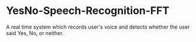 # YesNo-Speech-Recognition-FFT
A real time system which records user's voice and detects whether the user said Yes, No, or neither.
